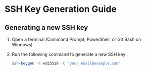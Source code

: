 # SSH Key Generation Guide

## Generating a new SSH key

1. Open a terminal (Command Prompt, PowerShell, or Git Bash on Windows)

2. Run the following command to generate a new SSH key:
   ```bash
   ssh-keygen -t ed25519 -C "your_email@example.com"
   